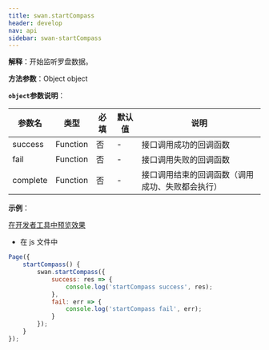 ```yaml
---
title: swan.startCompass
header: develop
nav: api
sidebar: swan-startCompass
---
```


 

**解释**：开始监听罗盘数据。

**方法参数**：Object object

**`object`参数说明**：

|参数名 |类型  |必填 | 默认值 |说明|
|---- | ---- | ---- | ----|----|
|success |Function  |  否 |-|  接口调用成功的回调函数|
|fail  |  Function |   否 |-|  接口调用失败的回调函数|
|complete |   Function |   否  |-| 接口调用结束的回调函数（调用成功、失败都会执行）|

**示例**：

<a href="swanide://fragment/dd5f2caff98f590d42027517729532851569479416199" title="在开发者工具中预览效果" target="_self">在开发者工具中预览效果</a>


* 在 js 文件中

```js
Page({
    startCompass() {
        swan.startCompass({
            success: res => {
                console.log('startCompass success', res);
            },
            fail: err => {
                console.log('startCompass fail', err);
            }
        });
    }
});
```

